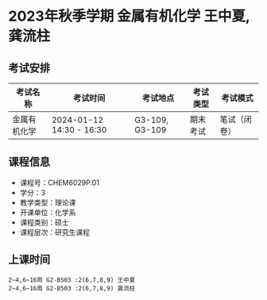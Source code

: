 # 2023年秋季学期 金属有机化学 王中夏, 龚流柱




## 考试安排

| 考试名称 | 考试时间 | 考试地点 | 考试类型 | 考试模式 |
| -------- | -------- | -------- | -------- | -------- |
| 金属有机化学 | 2024-01-12 14:30 - 16:30 | G3-109, G3-109 | 期末考试 | 笔试（闭卷） |





## 课程信息

- 课程号：CHEM6029P.01
- 学分：3
- 教学类型：理论课
- 开课单位：化学系
- 课程类别：硕士
- 课程层次：研究生课程

## 上课时间

```
2~4,6~16周 G2-B503 :2(6,7,8,9) 王中夏
2~4,6~16周 G2-B503 :2(6,7,8,9) 龚流柱
```

